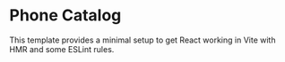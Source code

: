 # Phone Catalog

This template provides a minimal setup to get React working in Vite with HMR and some ESLint rules.
